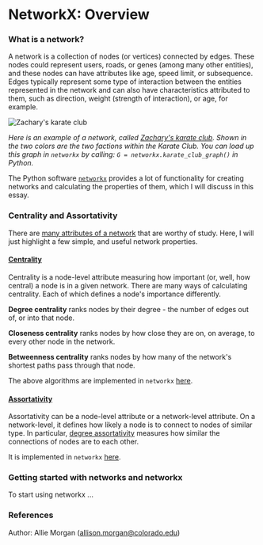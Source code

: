 # NetworkX: Overview

### What is a network?

A network is a collection of nodes (or vertices) connected by edges. These nodes could represent users, roads, or genes (among many other entities), and these nodes can have attributes like age, speed limit, or subsequence. Edges typically represent some type of interaction between the entities represented in the network and can also have characteristics attributed to them, such as direction, weight (strength of interaction), or age, for example.

![Zachary's karate club](https://user-images.githubusercontent.com/6633242/38507505-e91797e0-3bd9-11e8-8cc9-0b14ec758c0d.png)

_Here is an example of a network, called [Zachary's karate club](https://en.wikipedia.org/wiki/Zachary%27s_karate_club). Shown in the two colors are the two factions within the Karate Club. You can load up this graph in `networkx` by calling: `G = networkx.karate_club_graph()` in Python._

The Python software [`networkx`](https://networkx.github.io) provides a lot of functionality for creating networks and calculating the properties of them, which I will discuss in this essay.

### Centrality and Assortativity

There are [many attributes of a network](https://en.wikipedia.org/wiki/Network_science#Network_properties) that are worthy of study. Here, I will just highlight a few simple, and useful network properties.

#### [Centrality](https://en.wikipedia.org/wiki/Centrality)

Centrality is a node-level attribute measuring how important (or, well, how central) a node is in a given network. There are many ways of calculating centrality. Each of which defines a node's importance differently.

**Degree centrality** ranks nodes by their degree - the number of edges out of, or into that node. 

**Closeness centrality** ranks nodes by how close they are on, on average, to every other node in the network.

**Betweenness centrality** ranks nodes by how many of the network's shortest paths pass through that node.

The above algorithms are implemented in `networkx` [here](https://networkx.github.io/documentation/stable/reference/algorithms/centrality.html).

#### [Assortativity](https://en.wikipedia.org/wiki/Assortativity)

Assortativity can be a node-level attribute or a network-level attribute. On a network-level, it defines how likely a node is to connect to nodes of similar type. In particular, [degree assortativity](https://en.wikipedia.org/wiki/Assortativity#Assortativity_coefficient) measures how similar the connections of nodes are to each other.

It is implemented in `networkx` [here](https://networkx.github.io/documentation/stable/reference/algorithms/assortativity.html).

### Getting started with networks and networkx

To start using networkx ...

### References

Author: Allie Morgan (allison.morgan@colorado.edu)
